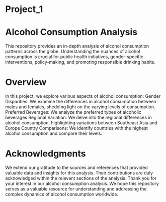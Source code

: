# Project_1

# Alcohol Consumption Analysis
This repository provides an in-depth analysis of alcohol consumption patterns across the globe. Understanding the nuances of alcohol consumption is crucial for public health initiatives, gender-specific interventions, policy-making, and promoting responsible drinking habits.

# Overview
In this project, we explore various aspects of alcohol consumption:
Gender Disparities: We examine the differences in alcohol consumption between males and females, shedding light on the varying levels of consumption.
Preferred Beverages: We analyze the preferred types of alcoholic beverages
Regional Variation: We delve into the regional differences in alcohol consumption, highlighting variations between Southeast Asia and Europe
Country Comparisons: We identify countries with the highest alcohol consumption and compare their levels.

# Acknowledgments
We extend our gratitude to the sources and references that provided valuable data and insights for this analysis. Their contributions are duly acknowledged within the relevant sections of the analysis.
Thank you for your interest in our alcohol consumption analysis. We hope this repository serves as a valuable resource for understanding and addressing the complex dynamics of alcohol consumption worldwide.
